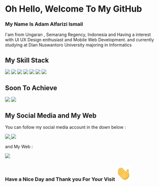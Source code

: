 # Oh Hello, Welcome To My GitHub

### My Name Is Adam Alfarizi Ismail

I'am from Ungaran , Semarang Regency, Indonesia and Having a interest with UI UX Design enthusiast and Mobile Web Development.
and currently studying at Dian Nuswantoro University majoring in Informatics

## My Skill Stack
<img src="https://img.shields.io/badge/android%20-%3DDC84.svg?&style=for-the-badge&logo=android&logoColor=white"/> <img src="https://img.shields.io/badge/android_kotlin-7F52FF?style=for-the-badge&logo=kotlin&logoColor=white"/> <img src="https://img.shields.io/badge/android_flutter-02569B?style=for-the-badge&logo=flutter&logoColor=white"/> <img src="https://img.shields.io/badge/reactJs-61DAFB?style=for-the-badge&logo=react&logoColor=white"/> <img src="https://img.shields.io/badge/laravel-FF2D20?style=for-the-badge&logo=laravel&logoColor=white"/> <img src="https://img.shields.io/badge/php-777BB4?style=for-the-badge&logo=php&logoColor=white"/> <img src="https://img.shields.io/badge/javascript-F7DF1E?style=for-the-badge&logo=javascript&logoColor=white"/> 

## Soon To Achieve
<img src="https://img.shields.io/badge/android_react_native-61DAFB?style=for-the-badge&logo=android&logoColor=black"/> <img src="https://img.shields.io/badge/golang-00ADD8?style=for-the-badge&logo=go&logoColor=white"/> 

## My Social Media and My Web
You can follow my social media account in the down below :

<a href="https://www.instagram.com/aaiyangasli/?hl=id"><img src="https://img.shields.io/badge/Instagram-E4405F?style=for-the-badge&logo=instagram&logoColor=white"/> </a>
<a href="https://www.linkedin.com/in/adalf26/"><img src="https://img.shields.io/badge/Linkedin-0A66C2?style=for-the-badge&logo=linkedin&logoColor=white"/> </a>

and My Web : 

<a href="https://adamalfarizi26.netlify.app/"><img src="https://img.shields.io/badge/My_Web-0A66C2?style=for-the-badge&logo=googlechrome&logoColor=white"/> </a>
### Have a Nice Day and Thank you For Your Visit <img src="https://raw.githubusercontent.com/ABSphreak/ABSphreak/master/gifs/Hi.gif" width="50">
